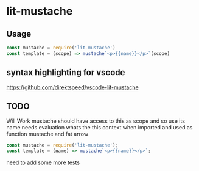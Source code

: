 # lit-mustache

## Usage
```js
const mustache = require('lit-mustache')
const template = (scope) => mustache`<p>{{name}}</p>`(scope)
```

## syntax highlighting for vscode
https://github.com/direktspeed/vscode-lit-mustache

## TODO
Will Work
mustache should have access to this as scope and so use its name
needs evaluation whats the this context when imported and used as function mustache and fat arrow
```js
const mustache = require('lit-mustache');
const template = (name) => mustache`<p>{{name}}</p>`;

```

need to add some more tests